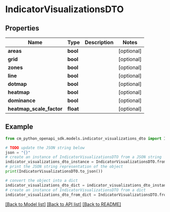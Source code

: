 # IndicatorVisualizationsDTO


## Properties

Name | Type | Description | Notes
------------ | ------------- | ------------- | -------------
**areas** | **bool** |  | [optional] 
**grid** | **bool** |  | [optional] 
**zones** | **bool** |  | [optional] 
**line** | **bool** |  | [optional] 
**dotmap** | **bool** |  | [optional] 
**heatmap** | **bool** |  | [optional] 
**dominance** | **bool** |  | [optional] 
**heatmap_scale_factor** | **float** |  | [optional] 

## Example

```python
from cm_python_openapi_sdk.models.indicator_visualizations_dto import IndicatorVisualizationsDTO

# TODO update the JSON string below
json = "{}"
# create an instance of IndicatorVisualizationsDTO from a JSON string
indicator_visualizations_dto_instance = IndicatorVisualizationsDTO.from_json(json)
# print the JSON string representation of the object
print(IndicatorVisualizationsDTO.to_json())

# convert the object into a dict
indicator_visualizations_dto_dict = indicator_visualizations_dto_instance.to_dict()
# create an instance of IndicatorVisualizationsDTO from a dict
indicator_visualizations_dto_from_dict = IndicatorVisualizationsDTO.from_dict(indicator_visualizations_dto_dict)
```
[[Back to Model list]](../README.md#documentation-for-models) [[Back to API list]](../README.md#documentation-for-api-endpoints) [[Back to README]](../README.md)


